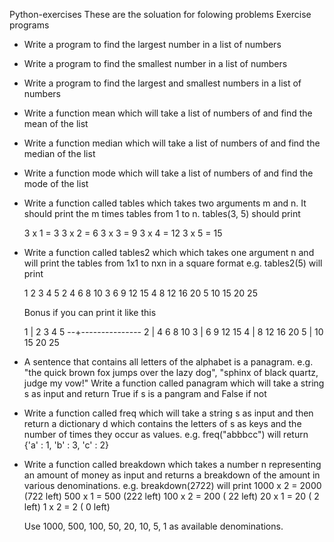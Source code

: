 Python-exercises
These are the soluation for folowing problems 
Exercise programs
   - Write a program to find the largest number in a list of numbers
   - Write a program to find the smallest number in a list of numbers
   - Write a program to find the largest and smallest numbers in a list of numbers
   - Write a function mean which will take a list of numbers of and find the mean of the list
   - Write a function median which will take a list of numbers of and find the median of the list
   - Write a function mode which will take a list of numbers of and find the mode of the list
   - Write a function called tables which takes two arguments m and
     n. It should print the m times tables from 1 to n.
     tables(3, 5) should print

     3 x 1 =  3
     3 x 2 =  6
     3 x 3 =  9
     3 x 4 = 12
     3 x 5 = 15

   - Write a function called tables2 which which takes one argument n
     and will print the tables from 1x1 to nxn in a square format
     e.g. tables2(5) will print

     1   2   3   4   5
     2   4   6   8  10
     3   6   9  12  15
     4   8  12  16  20
     5  10  15  20  25

     Bonus if you can print it like this

     1 |  2   3   4   5
     --+---------------
     2 |  4   6   8  10
     3 |  6   9  12  15
     4 |  8  12  16  20
     5 | 10  15  20  25

   - A sentence that contains all letters of the alphabet is a
     panagram. e.g. "the quick brown fox jumps over the lazy dog",
     "sphinx of black quartz, judge my vow!"  Write a function called
     panagram which will take a string s as input and return True if s
     is a pangram and False if not

   - Write a function called freq which will take a string s as input
     and then return a dictionary d which contains the letters of s as
     keys and the number of times they occur as values. e.g. 
     freq("abbbcc") will return {'a' : 1, 'b' : 3, 'c' : 2}

   - Write a function called breakdown which takes a number n
     representing an amount of money as input and returns a breakdown
     of the amount in various denominations. e.g.
     breakdown(2722) will print
     1000 x 2 = 2000 (722 left)
      500 x 1 =  500 (222 left)
      100 x 2 =  200 ( 22 left)
       20 x 1 =   20 (  2 left)
        1 x 2 =    2 (  0 left)

     Use 1000, 500, 100, 50, 20, 10, 5, 1 as available denominations.
